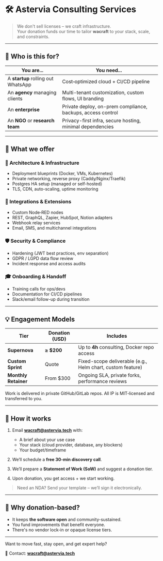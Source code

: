 # 🛠️ Astervia Consulting Services

> We don't sell licenses – we craft infrastructure.  
> Your donation funds our time to tailor **wacraft** to your stack, scale, and constraints.

---

## 👥 Who is this for?

| You are...                         | You need...                                                 |
| ---------------------------------- | ----------------------------------------------------------- |
| A **startup** rolling out WhatsApp | Cost‑optimized cloud + CI/CD pipeline                       |
| An **agency** managing clients     | Multi-tenant customization, custom flows, UI branding       |
| An **enterprise**                  | Private deploy, on-prem compliance, backups, access control |
| An **NGO** or **research team**    | Privacy-first infra, secure hosting, minimal dependencies   |

---

## 🔧 What we offer

### 🧱 Architecture & Infrastructure

- Deployment blueprints (Docker, VMs, Kubernetes)
- Private networking, reverse proxy (Caddy/Nginx/Traefik)
- Postgres HA setup (managed or self-hosted)
- TLS, CDN, auto-scaling, uptime monitoring

### 🔁 Integrations & Extensions

- Custom Node‑RED nodes
- REST, GraphQL, Zapier, HubSpot, Notion adapters
- Webhook relay services
- Email, SMS, and multichannel integrations

### 🛡️ Security & Compliance

- Hardening (JWT best practices, env separation)
- GDPR / LGPD data flow review
- Incident response and access audits

### 🎓 Onboarding & Handoff

- Training calls for ops/devs
- Documentation for CI/CD pipelines
- Slack/email follow-up during transition

---

## 💡 Engagement Models

| Tier                 | Donation (USD) | Includes                                                   |
| -------------------- | -------------- | ---------------------------------------------------------- |
| **Supernova**        | **≥ $200**     | Up to **4h** consulting, Docker repo access                |
| **Custom Sprint**    | Quote          | Fixed-scope deliverable (e.g., Helm chart, custom feature) |
| **Monthly Retainer** | From $300      | Ongoing SLA, private forks, performance reviews            |

Work is delivered in private GitHub/GitLab repos. All IP is MIT‑licensed and transferred to you.

---

## 💬 How it works

1. Email **<wacraft@astervia.tech>** with:

   - A brief about your use case
   - Your stack (cloud provider, database, any blockers)
   - Your budget/timeframe

2. We’ll schedule a **free 30-min discovery call**.

3. We’ll prepare a **Statement of Work (SoW)** and suggest a donation tier.

4. Upon donation, you get access + we start working.

> Need an NDA? Send your template – we’ll sign it electronically.

---

## 📌 Why donation-based?

- It keeps **the software open** and community-sustained.
- You fund improvements that benefit everyone.
- There's no vendor lock-in or opaque license tiers.

---

Want to move fast, stay open, and get expert help?

📩 Contact: **<wacraft@astervia.tech>**

